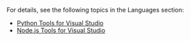 <properties
    pageTitle="Python and Node.js"
    description="With the Node.js Tools for Visual Studio and Python Tools for Visual Studio, developers can take advantage of an official Microsoft open-sourced extension that enables first-class Visual Studio tooling support for such proijects."
    slug="nodepython"
    order="300"    
    keywords="visual studio, vs2015, vs, visualstudio, cross-platform, server, linux, windows, python, node, node.js"
/>

For details, see the following topics in the Languages section:
- [Python Tools for Visual Studio](../../Languages2015/python)
- [Node.js Tools for Visual Studio](../../Languages2015/nodejs)
